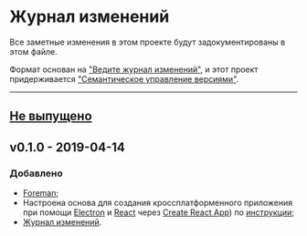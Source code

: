 # Журнал изменений

Все заметные изменения в этом проекте будут задокументированы в этом файле.

Формат основан на ["Ведите журнал изменений"](http://keepachangelog.com/ru/),
и этот проект придерживается ["Семантическое управление версиями"](http://semver.org/).

***

## [Не выпущено]

## v0.1.0 - 2019-04-14
### Добавлено
  - [Foreman](https://www.npmjs.com/package/foreman);
  - Настроена основа для создания кроссплатформенного приложения при помощи
[Electron](https://electronjs.org/) и [React](https://reactjs.org/) через
[Create React App](https://github.com/facebookincubator/create-react-app))
по [инструкции](https://medium.freecodecamp.org/building-an-electron-application-with-create-react-app-97945861647c);
  - [Журнал изменений](/changelog).

[Не выпущено]: https://github.com/an-ivannikov/electron-with-create-react-app/compare/v0.1.0...HEAD

